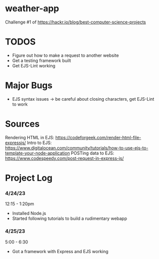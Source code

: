 # weather-app
Challenge #1 of https://hackr.io/blog/best-computer-science-projects

# TODOS
- Figure out how to make a request to another website
- Get a testing framework built
- Get EJS-Lint working

# Major Bugs
- EJS syntax issues -> be careful about closing characters, get EJS-Lint to work

# Sources
Rendering HTML in EJS: https://codeforgeek.com/render-html-file-expressjs/
Intro to EJS: https://www.digitalocean.com/community/tutorials/how-to-use-ejs-to-template-your-node-application
POSTing data to EJS: https://www.codespeedy.com/post-request-in-express-js/

# Project Log
### 4/24/23
12:15 - 1:20pm
- Installed Node.js
- Started following tutorials to build a rudimentary webapp

### 4/25/23
5:00 - 6:30
- Got a framework with Express and EJS working